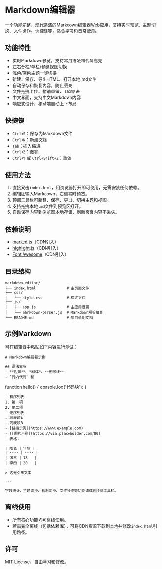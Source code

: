 # Markdown编辑器

一个功能完整、现代简洁的Markdown编辑器Web应用，支持实时预览、主题切换、文件操作、快捷键等，适合学习和日常使用。

## 功能特性
- 实时Markdown预览，支持常用语法和代码高亮
- 左右分栏/单栏/预览视图切换
- 浅色/深色主题一键切换
- 新建、保存、导出HTML、打开本地.md文件
- 自动保存和恢复内容，防止丢失
- 文件拖拽上传、撤销重做、Tab缩进
- 中文界面，支持中文Markdown内容
- 响应式设计，移动端自动上下布局

## 快捷键
- `Ctrl+S`：保存为Markdown文件
- `Ctrl+N`：新建文档
- `Tab`：插入缩进
- `Ctrl+Z`：撤销
- `Ctrl+Y` 或 `Ctrl+Shift+Z`：重做

## 使用方法
1. 直接双击`index.html`，用浏览器打开即可使用，无需安装任何依赖。
2. 编辑区输入Markdown，右侧实时预览。
3. 顶部工具栏可新建、保存、导出、切换主题和视图。
4. 支持拖拽本地`.md`文件到预览区打开。
5. 自动保存内容到浏览器本地存储，刷新页面内容不丢失。

## 依赖说明
- [marked.js](https://github.com/markedjs/marked)（CDN引入）
- [highlight.js](https://highlightjs.org/)（CDN引入）
- [Font Awesome](https://fontawesome.com/)（CDN引入）

## 目录结构
```
markdown-editor/
├── index.html              # 主页面文件
├── css/
│   └── style.css           # 样式文件
├── js/
│   ├── app.js              # 主应用逻辑
│   └── markdown-parser.js  # Markdown解析相关
└── README.md               # 项目说明文档
```

## 示例Markdown
可在编辑器中粘贴如下内容进行测试：

```
# Markdown编辑器示例

## 语法支持
- **粗体**、*斜体*、~~删除线~~
- `行内代码` 和
```
function hello() {
  console.log('代码块');
}
```
- 有序列表
1. 第一项
2. 第二项
- 无序列表
- 列表项A
- 列表项B
- [链接示例](https://www.example.com)
- ![图片示例](https://via.placeholder.com/80)
- 表格：

| 姓名 | 年龄 |
| ---- | ---- |
| 张三 | 18   |
| 李四 | 20   |

> 这是引用文本

---

字数统计、主题切换、视图切换、文件操作等功能请体验顶部工具栏。
```

## 离线使用
- 所有核心功能均可离线使用。
- 若需完全离线（包括依赖库），可将CDN资源下载到本地并修改`index.html`引用路径。

## 许可
MIT License，自由学习和修改。 